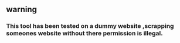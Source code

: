 ## warning

### This tool has been tested on a dummy website ,scrapping someones website without there permission is illegal.
